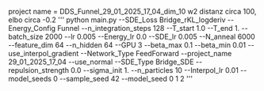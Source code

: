 
project name = DDS_Funnel_29_01_2025_17_04_dim_10
w2 distanz circa 100, elbo circa -0.2
'''
python main.py --SDE_Loss Bridge_rKL_logderiv --Energy_Config Funnel --n_integration_steps 128 --T_start 1.0 --T_end 1. --batch_size 2000 --lr 0.005 --Energy_lr 0.0 --SDE_lr 0.005 --N_anneal 6000 --feature_dim 64 --n_hidden 64 --GPU 3 --beta_max 0.1 --beta_min 0.01 --use_interpol_gradient --Network_Type FeedForward --project_name 29_01_2025_17_04  --use_normal --SDE_Type Bridge_SDE --repulsion_strength 0.0 --sigma_init 1. --n_particles 10 --Interpol_lr 0.01 --model_seeds 0 --sample_seed 42 --model_seed 0 1 2
'''